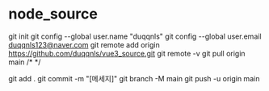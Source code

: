 # node_source

git init
git config --global user.name "duqqnls"
git config --global user.email duqqnls123@naver.com
git remote add origin https://github.com/duqqnls/vue3_source.git
git remote -v
git pull origin main
/* */

git add .
git commit -m "[메세지]"
git branch -M main
git push -u origin main
